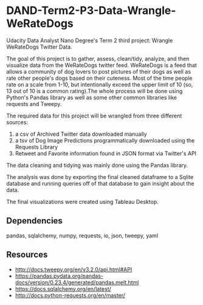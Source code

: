 # DAND-Term2-P3-Data-Wrangle-WeRateDogs

Udacity Data Analyst Nano Degree's Term 2 third project: Wrangle WeRateDogs Twitter Data.

The goal of this project is to gather, assess, clean/tidy, analyze, and then visualize data from the
WeRateDogs twitter feed. WeRateDogs is a feed that allows a community of dog lovers to post
pictures of their dogs as well as rate other people's dogs based on their cuteness. Most of the
time people rate on a scale from 1-10, but intentionally exceed the upper limit of 10 (so, 13
out of 10 is a common rating).The whole process will be done using Python's Pandas library as 
well as some other common libraries like requests and Tweepy.

The required data for this project will be wrangled from three different sources:
1. a csv of Archived Twitter data downloaded manually
2. a tsv of Dog Image Predictions programmatically downloaded using the Requests Library
3. Retweet and Favorite information found in JSON format via Twitter's API

The data cleaning and tidying was mainly done using the Pandas library.

The analysis was done by exporting the final cleaned dataframe to a Sqlite database and running
queries off of that database to gain insight about the data.

The final visualizations were created using Tableau Desktop.

## Dependencies
pandas,
sqlalchemy,
numpy,
requests,
io,
json,
tweepy,
yaml

## Resources
* http://docs.tweepy.org/en/v3.2.0/api.html#API
* https://pandas.pydata.org/pandas-docs/version/0.23.4/generated/pandas.melt.html
* https://docs.sqlalchemy.org/en/latest/
* http://docs.python-requests.org/en/master/

